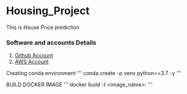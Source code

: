 # Housing_Project
This is House Price prediction

### Software and accounts Details

1. [Github Account](https://github.com/VandanaGujral/Housing_Project)
2. [AWS Account](https://aws.amazon.com/console/)


Creating conda environment
'''
conda create -p venv python==3.7 -y
'''

BUILD DOCKER IMAGE
'''
docker build -t <image_name>:<tagname>
'''
